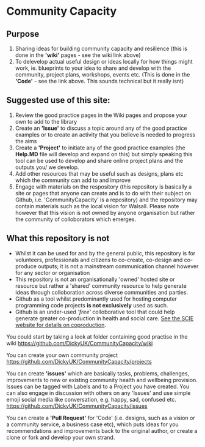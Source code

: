 # Community Capacity
## Purpose
1. Sharing ideas for building community capacity and resilience (this is done in the **'wiki'** pages - see the wiki link above)
2. To delevelop actual useful design or ideas locally for how things might work, ie. blueprints to your idea to share and develop with the community, project plans, workshops, events etc. (This is done in the **'Code'** - see the link above.  This sounds technical but it really isnt)

## Suggested use of this site:
1. Review the good practice pages in the Wiki pages and propose your own to add to the library
2. Create an **'Issue'** to discuss a topic around any of the good practice examples or to create an activity that you believe is needed to progress the aims
4. Create a **'Project'** to initiate any of the good practice examples (the **Help.MD** file will develop and expand on this) but simply speaking this tool can be used to develop and share online project plans and the outputs you/ we develop.
5. Add other resources that may be useful such as designs, plans etc which the community can add to and improve
6. Engage with materials on the respository (this repository is basically a site or pages that anyone can create and is to do with their subject on Github, i.e. 'CommunityCapacity' is a repository) and the repository may contain materials such as the local vision for Walsall.  Please note however that this vision is not owned by anyone organisation but rather the community of colloborators which emerges.

## What this repository is not
* Whilst it can be used for and by the general public, this repository is for volunteers, professionals and citizens to co-create, co-design and co-produce outputs; it is not a mainstream communication channel however for any sector or organisation
* This repository is not an organisationally 'owned' hosted site or resource but rather a 'shared' community resource to help generate ideas through colloboration across diverse communities and parties. 
* Github as a tool whilst predominantly used for hosting computer programming code projects **is not exclusively** used as such. 
* Github is an under-used *'free'* colloborative tool that could help generate greater co-production in health and social care.  [See the SCIE website for details on coproduction](https://www.scie.org.uk/publications/guides/guide51/).

You could start by taking a look at folder containing good practise in the wiki
https://github.com/DickyUK/CommunityCapacity/wiki

You can create your own community project
https://github.com/DickyUK/CommunityCapacity/projects

You can create **'issues'** which are basically tasks, problems, challenges, improvements to new or existing community health and wellbeing provision. Issues can be tagged with Labels and to a Project you have created. You can also engage in discussion with others on any 'Issues' and use simple emoji social media like conversation, e.g. happy, sad, confused etc.
https://github.com/DickyUK/CommunityCapacity/issues

You can create a **'Pull Request'** for 'Code' (i.e. designs, such as a vision or a community service, a business case etc), which puts ideas for you recommendations and improvements back to the original author, or create a clone or fork and develop your own strand.
